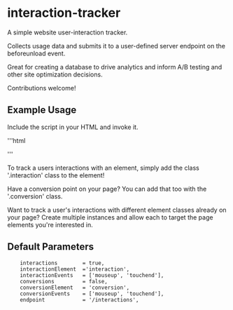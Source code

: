 # interaction-tracker
A simple website user-interaction tracker. 

Collects usage data and submits it to a user-defined server endpoint on the beforeunload event. 

Great for creating a database to drive analytics and inform A/B testing and other site optimization decisions.

Contributions welcome!

## Example Usage

Include the script in your HTML and invoke it. 

'''html
	<!DOCTYPE html>
	<html>
		<head>
			<title>Interaction Tracker Example</title>
		</head>
		<body>
			<div class="interaction"></div>
			<div class="interaction"></div>
			<div class="interaction"></div>
			<div class="conversion"></div>
			<script src="interaction.js" type="application/javascript"></script>
			<script>
				// An example instatiation with custom arguments
				var interactions = new Interaction({
					interactions 		: true,
					interactionElement 	: "interaction",
					interactionEvents 	: ["mousedown", "mouseup", "touchstart", "touchend"],
					conversions 		: true,
					conversionElement 	: "conversion",
					conversionEvents 	: ["mouseup", "touchend"],
					endpoint 			: '/usage/interactions'
				});
			</script>
		</body>
	</html>
'''

To track a users interactions with an element, simply add the class '.interaction' class to the element!

Have a conversion point on your page? You can add that too with the '.conversion' class. 

Want to track a user's interactions with different element classes already on your page? Create multiple instances and allow each to target the page elements you're interested in. 

## Default Parameters
		interactions 		= true,
		interactionElement 	='interaction',
		interactionEvents 	= ['mouseup', 'touchend'],
		conversions 		= false,
		conversionElement 	= 'conversion',
		conversionEvents 	= ['mouseup', 'touchend'],
		endpoint 			= '/interactions',

